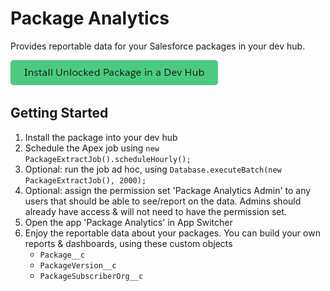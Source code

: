 # Package Analytics

Provides reportable data for your Salesforce packages in your dev hub.

[![Install Unlocked Package in a Dev Hub](./images/btn-install-unlocked-package-production.png)](https://login.salesforce.com/packaging/installPackage.apexp?p0=04t4x000000FEiRAAW)

## Getting Started

1. Install the package into your dev hub
2. Schedule the Apex job using `new PackageExtractJob().scheduleHourly();`
3. Optional: run the job ad hoc, using `Database.executeBatch(new PackageExtractJob(), 2000);`
4. Optional: assign the permission set 'Package Analytics Admin' to any users that should be able to see/report on the data. Admins should already have access & will not need to have the permission set.
5. Open the app 'Package Analytics' in App Switcher
6. Enjoy the reportable data about your packages. You can build your own reports & dashboards, using these custom objects
   - `Package__c`
   - `PackageVersion__c`
   - `PackageSubscriberOrg__c`
